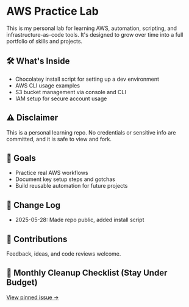 # AWS Practice Lab

This is my personal lab for learning AWS, automation, scripting, and infrastructure-as-code tools. It's designed to grow over time into a full portfolio of skills and projects.

## 🛠 What's Inside
- Chocolatey install script for setting up a dev environment
- AWS CLI usage examples
- S3 bucket management via console and CLI
- IAM setup for secure account usage

## ⚠️ Disclaimer
This is a personal learning repo. No credentials or sensitive info are committed, and it is safe to view and fork.

## 📌 Goals
- Practice real AWS workflows
- Document key setup steps and gotchas
- Build reusable automation for future projects

## 🔧 Change Log

- 2025-05-28: Made repo public, added install script

## 🙏 Contributions
Feedback, ideas, and code reviews welcome.

## 🔁 Monthly Cleanup Checklist (Stay Under Budget)
[View pinned issue →](https://github.com/jonriggert/aws-practice-lab/issues/6)

